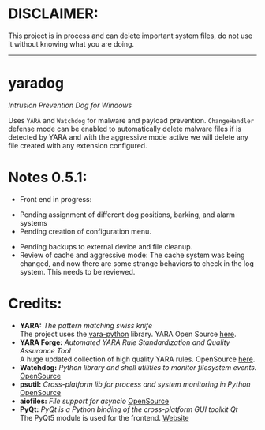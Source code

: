 <h1>​DISCLAIMER:</h1> This project is in process and can delete important system files, do not use it without knowing what you are doing.<hr>

# yaradog
*Intrusion Prevention Dog for Windows*

Uses `YARA` and `Watchdog` for malware and payload prevention. `ChangeHandler` defense mode can be enabled to automatically delete malware files if is detected by YARA and with the aggressive mode active we will delete any file created with any extension configured. 

# Notes 0.5.1:
* Front end in progress:
- Pending assignment of different dog positions, barking, and alarm systems
- Pending creation of configuration menu.
* Pending backups to external device and file cleanup.
* Review of cache and aggressive mode: The cache system was being changed, and now there are some strange behaviors to check in the log system. This needs to be reviewed.

# **Credits:**
- **YARA:** *The pattern matching swiss knife*<br>The project uses the [yara-python](https://github.com/VirusTotal/yara-python) library. YARA Open Source [here](https://github.com/virustotal/yara).
- **YARA Forge:** *Automated YARA Rule Standardization and Quality Assurance Tool*<br>A huge updated collection of high quality YARA rules. OpenSource [here](https://github.com/YARAHQ/yara-forge).
- **Watchdog:** *Python library and shell utilities to monitor filesystem events.* [OpenSource](https://github.com/gorakhargosh/watchdog)
- **psutil:** *Cross-platform lib for process and system monitoring in Python* [OpenSource](https://github.com/giampaolo/psutil)
- **aiofiles:** *File support for asyncio* [OpenSource](https://github.com/Tinche/aiofiles)
- **PyQt:** *PyQt is a Python binding of the cross-platform GUI toolkit Qt*<br>The PyQt5 module is used for the frontend. [Website](https://www.riverbankcomputing.com/software/pyqt/)